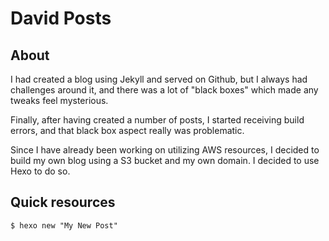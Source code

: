 # David Posts

## About
I had created a blog using Jekyll and served on Github, but I always had challenges around it, and there was a lot of "black boxes" which made any tweaks feel mysterious.

Finally, after having created a number of posts, I started receiving build errors, and that black box aspect really was problematic.

Since I have already been working on utilizing AWS resources, I decided to build my own blog using a S3 bucket and my own domain. I decided to use Hexo to do so.

## Quick resources

```
$ hexo new "My New Post"
```

